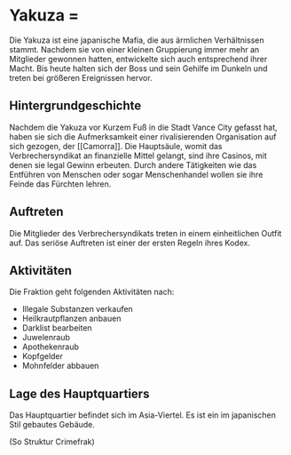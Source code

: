 # Yakuza =
Die Yakuza ist eine japanische Mafia, die aus ärmlichen Verhältnissen stammt. Nachdem sie von einer kleinen Gruppierung immer mehr an Mitglieder gewonnen hatten, entwickelte sich auch entsprechend ihrer Macht. Bis heute halten sich der Boss und sein Gehilfe im Dunkeln und treten bei größeren Ereignissen hervor.

## Hintergrundgeschichte 
Nachdem die Yakuza vor Kurzem Fuß in die Stadt Vance City gefasst hat, haben sie sich die Aufmerksamkeit einer rivalisierenden Organisation auf sich gezogen, der [[Camorra]]. Die Hauptsäule, womit das Verbrechersyndikat an finanzielle Mittel gelangt, sind ihre Casinos, mit denen sie legal Gewinn erbeuten. Durch andere Tätigkeiten wie das Entführen von Menschen oder sogar Menschenhandel wollen sie ihre Feinde das Fürchten lehren.
## Auftreten 
Die Mitglieder des Verbrechersyndikats treten in einem einheitlichen Outfit auf. Das seriöse Auftreten ist einer der ersten Regeln ihres Kodex.

## Aktivitäten
Die Fraktion geht folgenden Aktivitäten nach:

* Illegale Substanzen verkaufen
* Heilkrautpflanzen anbauen
* Darklist bearbeiten
* Juwelenraub
* Apothekenraub
* Kopfgelder
* Mohnfelder abbauen

## Lage des Hauptquartiers
Das Hauptquartier befindet sich im Asia-Viertel. Es ist ein im japanischen Stil gebautes Gebäude.  

(So Struktur Crimefrak)
